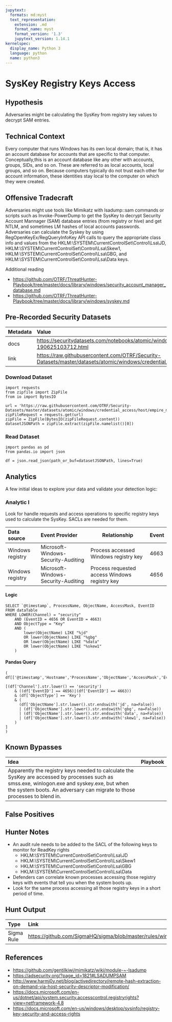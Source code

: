 ```yaml
---
jupytext:
  formats: md:myst
  text_representation:
    extension: .md
    format_name: myst
    format_version: '1.3'
    jupytext_version: 1.14.1
kernelspec:
  display_name: Python 3
  language: python
  name: python3
---
```


# SysKey Registry Keys Access

## Hypothesis

Adversaries might be calculating the SysKey from registry key values to decrypt SAM entries.

## Technical Context

Every computer that runs Windows has its own local domain; that is, it has an account database for accounts that are specific to that computer.
Conceptually,this is an account database like any other with accounts, groups, SIDs, and so on. These are referred to as local accounts, local groups, and so on.
Because computers typically do not trust each other for account information, these identities stay local to the computer on which they were created.

## Offensive Tradecraft

Adversaries might use tools like Mimikatz with lsadump::sam commands or scripts such as Invoke-PowerDump to get the SysKey to decrypt Security Account Mannager (SAM) database entries (from registry or hive) and get NTLM, and sometimes LM hashes of local accounts passwords.
Adversaries can calculate the Syskey by using RegOpenKeyEx/RegQueryInfoKey API calls to query the appropriate class info and values from the HKLM:\SYSTEM\CurrentControlSet\Control\Lsa\JD, HKLM:\SYSTEM\CurrentControlSet\Control\Lsa\Skew1, HKLM:\SYSTEM\CurrentControlSet\Control\Lsa\GBG, and HKLM:\SYSTEM\CurrentControlSet\Control\Lsa\Data keys.

Additional reading
* https://github.com/OTRF/ThreatHunter-Playbook/tree/master/docs/library/windows/security_account_manager_database.md
* https://github.com/OTRF/ThreatHunter-Playbook/tree/master/docs/library/windows/syskey.md

## Pre-Recorded Security Datasets

| Metadata  |    Value  |
|:----------|:----------|
| docs      | https://securitydatasets.com/notebooks/atomic/windows/credential_access/SDWIN-190625103712.html        |
| link      | https://raw.githubusercontent.com/OTRF/Security-Datasets/master/datasets/atomic/windows/credential_access/host/empire_mimikatz_sam_access.zip  |

### Download Dataset

```{code-cell} ipython3
import requests
from zipfile import ZipFile
from io import BytesIO

url = 'https://raw.githubusercontent.com/OTRF/Security-Datasets/master/datasets/atomic/windows/credential_access/host/empire_mimikatz_sam_access.zip'
zipFileRequest = requests.get(url)
zipFile = ZipFile(BytesIO(zipFileRequest.content))
datasetJSONPath = zipFile.extract(zipFile.namelist()[0])
```

### Read Dataset

```{code-cell} Ipython3
import pandas as pd
from pandas.io import json

df = json.read_json(path_or_buf=datasetJSONPath, lines=True)
```

## Analytics

A few initial ideas to explore your data and validate your detection logic:

### Analytic I

Look for handle requests and access operations to specific registry keys used to calculate the SysKey. SACLs are needed for them.

| Data source | Event Provider | Relationship | Event |
|:------------|:---------------|--------------|-------|
| Windows registry | Microsoft-Windows-Security-Auditing | Process accessed Windows registry key | 4663 |
| Windows registry | Microsoft-Windows-Security-Auditing | Process requested access Windows registry key | 4656 |

#### Logic

```{code-block}
SELECT `@timestamp`, ProcessName, ObjectName, AccessMask, EventID
FROM dataTable
WHERE LOWER(Channel) = "security"
    AND (EventID = 4656 OR EventID = 4663)
    AND ObjectType = "Key"
    AND (
        lower(ObjectName) LIKE "%jd"
        OR lower(ObjectName) LIKE "%gbg"
        OR lower(ObjectName) LIKE "%data"
        OR lower(ObjectName) LIKE "%skew1"
    )
```

#### Pandas Query

```{code-cell} Ipython3
(
df[['@timestamp','Hostname','ProcessName','ObjectName','AccessMask','EventID']]

[(df['Channel'].str.lower() == 'security')
    & ((df['EventID'] == 4656)|(df['EventID'] == 4663))
    & (df['ObjectType'] == 'Key')
    & (
      (df['ObjectName'].str.lower().str.endswith('jd', na=False))
      | (df['ObjectName'].str.lower().str.endswith('gbg', na=False))
      | (df['ObjectName'].str.lower().str.endswith('data', na=False))
      | (df['ObjectName'].str.lower().str.endswith('skew1', na=False))
    )
]
)
```

## Known Bypasses

| Idea | Playbook |
|:-----|:---------|
| Apparently the registry keys needed to calculate the SysKey are accessed by processes such as smss.exe, winlogon.exe and syskey.exe, but when the system boots. An adversary can migrate to those processes to blend in. |  |

## False Positives

## Hunter Notes

* An audit rule needs to be added to the SACL of the following keys to monitor for ReadKey rights
  * HKLM:\SYSTEM\CurrentControlSet\Control\Lsa\JD
  * HKLM:\SYSTEM\CurrentControlSet\Control\Lsa\Skew1
  * HKLM:\SYSTEM\CurrentControlSet\Control\Lsa\GBG
  * HKLM:\SYSTEM\CurrentControlSet\Control\Lsa\Data
* Defenders can correlate known processes accessing those registry keys with events that tell you when the system boots up.
* Look for the same process accessing all those registry keys in a short period of time.

## Hunt Output

| Type | Link |
| :----| :----|
| Sigma Rule | https://github.com/SigmaHQ/sigma/blob/master/rules/windows/builtin/security/win_syskey_registry_access.yml |

## References
* https://github.com/gentilkiwi/mimikatz/wiki/module-~-lsadump
* https://adsecurity.org/?page_id=1821#LSADUMPSAM
* http://www.harmj0y.net/blog/activedirectory/remote-hash-extraction-on-demand-via-host-security-descriptor-modification/
* https://docs.microsoft.com/en-us/dotnet/api/system.security.accesscontrol.registryrights?view=netframework-4.8
* https://docs.microsoft.com/en-us/windows/desktop/sysinfo/registry-key-security-and-access-rights
